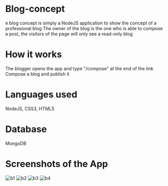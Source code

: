 # Blog-concept

e blog concept is simply a NodeJS application to show the concept of a professional blog
The owner of the blog is the one who is able to compose a post, the visitors of the
page will only see a read-only blog

# How it works
The blogger opens  the app and type "/compose" at the end of the link <br>
Compose a blog and publish it

# Languages used
NodeJS, CSS3, HTML5

# Database 
MongoDB

# Screenshots of the App

![b1](https://user-images.githubusercontent.com/60305441/92347459-c68acd00-f095-11ea-9c3e-d339e1c420b6.PNG)
![b2](https://user-images.githubusercontent.com/60305441/92347460-c68acd00-f095-11ea-8423-64c4c1a52af8.PNG)
![b3](https://user-images.githubusercontent.com/60305441/92347462-c68acd00-f095-11ea-94fc-f3c59db54197.PNG)
![b4](https://user-images.githubusercontent.com/60305441/92347463-c7236380-f095-11ea-8ca6-bc8d6d2b31c8.PNG)
